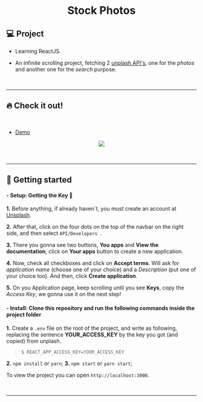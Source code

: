 <h1 align="center">
Stock Photos

## 💻 Project

- Learning ReactJS.

- An infinite scrolling project, fetching 2 [unplash API's](https://api.unsplash.com), one for the _photos_ and another one for the _search_ purpose.

<p>&nbsp;&nbsp;</p>

---

## 🔥 Check it out!

</br>

- [Demo](https://infinite-scrolling-stock-photos.netlify.app/)
<p align="center">
  <img src="src/images/photos-gif.gif" />
</p>

<p>&nbsp;&nbsp;</p>

---

## 🚀 Getting started

#### - **Setup**: Getting the Key 🔑

**1.** Before anything, if already haven´t, you must create an account at [Unsplash](http://unsplash.com/).

**2.** After that, click on the four dots on the top of the navbar on the right side, and then select `API/Developers `.

**3.** There you gonna see two buttons, **You apps** and **View the documentation**, click on **Your apps** button to create a new application.

**4.** Now, check all checkboxes and click on **Accept terms**. Will ask for _application name_ (choose one of your choice) and a _Description_ (put one of your choice too). And then, click **Create application**.

**5.** On you Application page, keep scrolling until you see **Keys**, copy the _Access Key_, we gonna use it on the next step!
</br>

#### - **Install**: Clone this repository and run the following commands inside the project folder

**1.** Create a `.env` file on the root of the project, and write as following, replacing the sentence **YOUR_ACCESS_KEY** by the key you got (and copied) from unplash.


> `$ REACT_APP_ACCESS_KEY=YOUR_ACCESS_KEY`

   
**2.** `npm install` or `yarn`;
**3.** `npm start` or `yarn start`;

To view the project you can open `http://localhost:3000`.

<p>&nbsp;&nbsp;</p>

---
